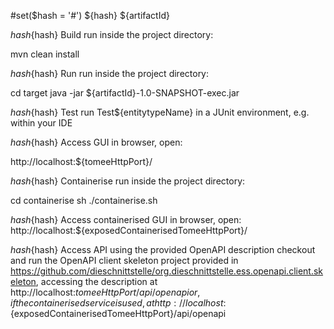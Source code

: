 #set($hash = '#')
${hash} ${artifactId}

${hash}${hash} Build
run inside the project directory:

mvn clean install

${hash}${hash} Run
run inside the project directory:

cd target
java -jar ${artifactId}-1.0-SNAPSHOT-exec.jar

${hash}${hash} Test
run Test${entitytypeName} in a JUnit environment, e.g. within your IDE

${hash}${hash} Access GUI
in browser, open: 

http://localhost:${tomeeHttpPort}/

${hash}${hash} Containerise
run inside the project directory:

cd containerise
sh ./containerise.sh

${hash}${hash} Access containerised GUI
in browser, open:
http://localhost:${exposedContainerisedTomeeHttpPort}/

${hash}${hash} Access API using the provided OpenAPI description
checkout and run the OpenAPI client skeleton project provided in https://github.com/dieschnittstelle/org.dieschnittstelle.ess.openapi.client.skeleton, accessing the description at http://localhost:${tomeeHttpPort}/api/openapi or, if the containerised service is used, at http://localhost:${exposedContainerisedTomeeHttpPort}/api/openapi


